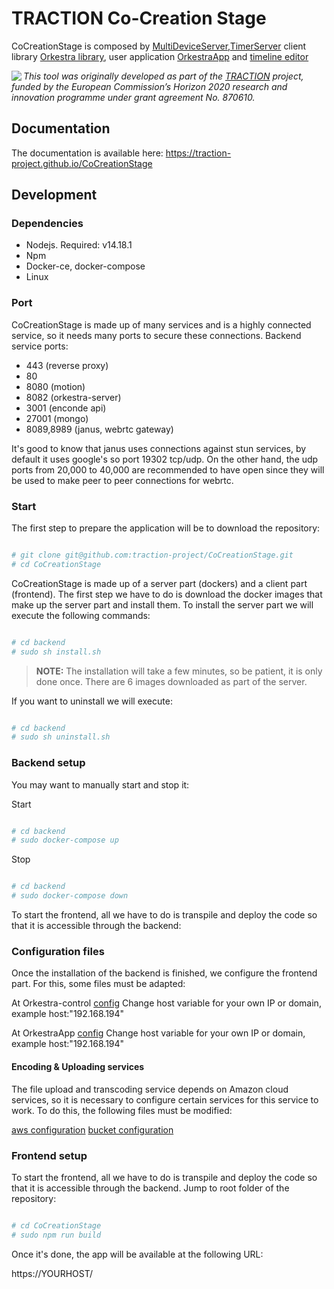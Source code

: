 # TRACTION Co-Creation Stage

CoCreationStage is composed by [MultiDeviceServer](https://github.com/tv-vicomtech/orkestra-server),[TimerServer](https://github.com/tv-vicomtech/motionServer)
client library [Orkestra library](https://github.com/tv-vicomtech/Orkestralib), user application [OrkestraApp](https://github.com/tv-vicomtech/traction_RealTimePerformanceEngine/tree/master/orkestraApp) and [timeline editor](https://github.com/tv-vicomtech/traction_RealTimePerformanceEngine/tree/master/orkestra-control)

<img src="https://www.traction-project.eu/wp-content/uploads/sites/3/2020/02/Logo-cabecera-Traction.png" align="left"/><em>This tool was originally developed as part of the <a href="https://www.traction-project.eu/">TRACTION</a> project, funded by the European Commission’s <a hef="http://ec.europa.eu/programmes/horizon2020/">Horizon 2020</a> research and innovation programme under grant agreement No. 870610.</em>

## Documentation

The documentation is available here: https://traction-project.github.io/CoCreationStage

## Development

### Dependencies

* Nodejs. Required: v14.18.1
* Npm
* Docker-ce, docker-compose
* Linux

### Port

CoCreationStage is made up of many services and is a highly connected service, so it needs many ports to secure these connections.
Backend service ports:

  * 443 (reverse proxy)
  * 80
  * 8080 (motion)
  * 8082 (orkestra-server)
  * 3001 (enconde api)
  * 27001 (mongo)
  * 8089,8989 (janus, webrtc gateway)

It's good to know that janus uses connections against stun services, by default it uses google's so port 19302 tcp/udp. On the other hand, the udp ports from 20,000 to 40,000 are recommended to have open since they will be used to make peer to peer connections for webrtc.

### Start

The first step to prepare the application will be to download the repository:

```bash

# git clone git@github.com:traction-project/CoCreationStage.git
# cd CoCreationStage
```

CoCreationStage is made up of a server part (dockers) and a client part (frontend). The first step we have to do is download the docker images that make up the server part and install them. To install the server part we will execute the following commands:

```bash

# cd backend
# sudo sh install.sh
```

> **NOTE:** The installation will take a few minutes, so be patient, it is only done once. There are 6 images downloaded as part of the server.

If you want to uninstall we will execute:

```bash

# cd backend
# sudo sh uninstall.sh
```

### Backend setup

You may want to manually start and stop it:

Start 

```bash

# cd backend
# sudo docker-compose up
```

Stop

```bash

# cd backend
# sudo docker-compose down
```

To start the frontend, all we have to do is transpile and deploy the code so that it is accessible through the backend:

### Configuration files

Once the installation of the backend is finished, we configure the frontend part. For this, some files must be adapted:

At Orkestra-control [config](https://github.com/traction-project/CoCreationStage/blob/feature/local/orkestra-control/src/environments/environment.prod.ts#L1) Change host variable for your own IP or domain, example host:"192.168.194"

At OrkestraApp [config](https://github.com/traction-project/CoCreationStage/blob/feature/local/orkestraApp/src/config/environmet.js#L1) Change host
variable for your own IP or domain, example host:"192.168.194"

#### Encoding & Uploading services

The file upload and transcoding service depends on Amazon cloud services, so it is necessary to configure certain services for this service to work. To do this, the following files must be modified:

[aws configuration](https://github.com/traction-project/CoCreationStage/blob/feature/local/backend/aws.json)
[bucket configuration](https://github.com/traction-project/CoCreationStage/blob/feature/local/backend/.env)

### Frontend setup

To start the frontend, all we have to do is transpile and deploy the code so that it is accessible through the backend. Jump to root folder of the repository:

```bash

# cd CoCreationStage
# sudo npm run build
```

Once it's done, the app will be available at the following URL:

https://YOURHOST/
